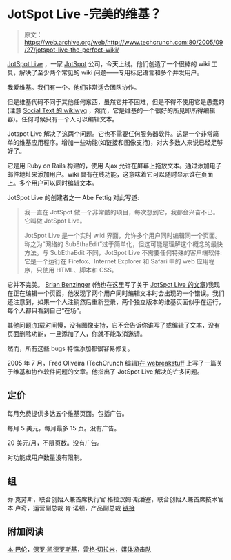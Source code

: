 # JotSpot Live -完美的维基？

> 原文：<https://web.archive.org/web/http://www.techcrunch.com:80/2005/09/27/jotspot-live-the-perfect-wiki/>

 [JotSpot Live](https://web.archive.org/web/20230326021844/http://www.jotlive.com/) ，一家 [JotSpot](https://web.archive.org/web/20230326021844/http://www.jot.com/) 公司，今天上线。他们创造了一个很棒的 wiki 工具，解决了至少两个常见的 wiki 问题——专用标记语言和多个并发用户。

我爱维基。我们有一个。他们非常适合团队协作。

但是维基代码不同于其他任何东西，虽然它并不困难，但是不得不使用它是愚蠢的(注意 [Social Text 的 wikiwyg](https://web.archive.org/web/20230326021844/http://www.socialtext.com/weblog/050821wikiwyg.html) ，然而，它是维基的一个很好的所见即所得编辑器)。任何时候只有一个人可以编辑文本。

Jotspot Live 解决了这两个问题。它也不需要任何服务器软件。这是一个非常简单的维基应用程序。增加一些功能(如链接和图像支持)，对大多数人来说已经足够好了。

它是用 Ruby on Rails 构建的，使用 Ajax 允许在屏幕上拖放文本。通过添加电子邮件地址来添加用户。wiki 具有在线功能，这意味着它可以随时显示谁在页面上。多个用户可以同时编辑文本。

JotSpot Live 的创建者之一 Abe Fettig 对此写道:

> 我一直在 JotSpot 做一个非常酷的项目，每次想到它，我都会兴奋不已。它叫做 JotSpot Live。
> 
> JotSpot Live 是一个实时 wiki 界面，允许多个用户同时编辑同一个页面。称之为“网络的 SubEthaEdit”过于简单化，但这可能是理解这个概念的最快方法。与 SubEthaEdit 不同，JotSpot Live 不需要任何特殊的客户端软件:它是一个运行在 Firefox、Internet Explorer 和 Safari 中的 web 应用程序，只使用 HTML、脚本和 CSS。

它并不完美。 [Brian Benzinger](https://web.archive.org/web/20230326021844/http://solutionwatch.com/) (他也在这里写了关于 [JotSpot Live 的文章](https://web.archive.org/web/20230326021844/http://www.solutionwatch.com/238/jotspot-live-live-group-note-taking-in-real-time/))我现在正在编辑一个页面，他发现了两个用户同时编辑文本时会出现的一个错误。我们还注意到，如果一个人注销然后重新登录，两个独立版本的维基页面似乎在运行，每个人都只看到自己“在场”。

其他问题:加载时间慢，没有图像支持，它不会告诉你谁写了或编辑了文本，没有页面删除功能，一旦添加了人，你就不能取消邀请。

然而，所有这些 bugs 特性添加都很容易修复。

2005 年 7 月，Fred Oliveira (TechCrunch 编辑)[在 webreakstuff](https://web.archive.org/web/20230326021844/http://webreakstuff.com/blog/2005/07/collaborative-editing-solutions-almost-none/) 上写了一篇关于维基和协作软件问题的文章。他指出了 JotSpot Live 解决的许多问题。

## 定价

每月免费提供多达五个维基页面。包括广告。

每月 5 美元，每月最多 15 页。没有广告。

20 美元/月，不限页数。没有广告。

对功能或用户数量没有限制。

## 组

乔·克劳斯，联合创始人兼首席执行官
格拉汉姆·斯潘塞，联合创始人兼首席技术官
本·卢奇，运营副总裁
肯·诺顿，产品副总裁
[链接](https://web.archive.org/web/20230326021844/http://www.jot.com/about/)

## 附加阅读

[本·巴伦](https://web.archive.org/web/20230326021844/http://benbarren.blogspot.com/2005/09/wikis-are-red-hot.html)，[保罗·凯德罗斯基](https://web.archive.org/web/20230326021844/http://www.kedrosky.com/mt/mt-tb.cgi/1636)，[雷格·切拉米](https://web.archive.org/web/20230326021844/http://web2-0.blogspot.com/2005/09/jotlive-realtime-document.html)，[媒体游击队](https://web.archive.org/web/20230326021844/http://mmanuel.typepad.com/media_guerrilla_linkblog/2005/09/jotspot_introdu.html)